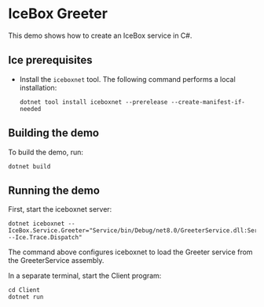 # IceBox Greeter

This demo shows how to create an IceBox service in C#.

## Ice prerequisites

- Install the `iceboxnet` tool.
  The following command performs a local installation:

  ```shell
  dotnet tool install iceboxnet --prerelease --create-manifest-if-needed
  ```

## Building the demo

To build the demo, run:

```shell
dotnet build
```

## Running the demo

First, start the iceboxnet server:

```shell
dotnet iceboxnet --IceBox.Service.Greeter="Service/bin/Debug/net8.0/GreeterService.dll:Service.GreeterService --Ice.Trace.Dispatch"
```

The command above configures iceboxnet to load the Greeter service from the GreeterService assembly.

In a separate terminal, start the Client program:

```shell
cd Client
dotnet run
```
